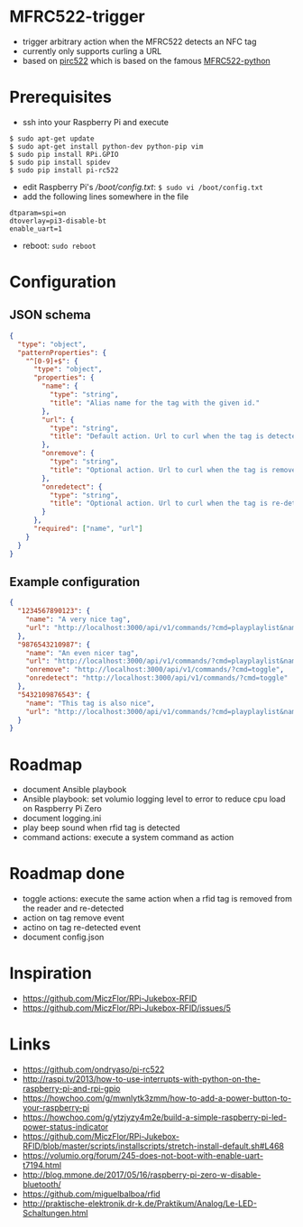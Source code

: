 # MFRC522-trigger

* trigger arbitrary action when the MFRC522 detects an NFC tag
* currently only supports curling a URL
* based on [pirc522](https://github.com/ondryaso/pi-rc522) which is based on the famous 
[MFRC522-python](https://github.com/mxgxw/MFRC522-python)

# Prerequisites

* ssh into your Raspberry Pi and execute
```
$ sudo apt-get update
$ sudo apt-get install python-dev python-pip vim
$ sudo pip install RPi.GPIO
$ sudo pip install spidev
$ sudo pip install pi-rc522
```
* edit Raspberry Pi's */boot/config.txt*: `$ sudo vi /boot/config.txt`
* add the following lines somewhere in the file
```
dtparam=spi=on
dtoverlay=pi3-disable-bt
enable_uart=1
```
* reboot: `sudo reboot`

# Configuration

## JSON schema

```json
{
  "type": "object",
  "patternProperties": {
    "^[0-9]+$": {
      "type": "object",
      "properties": {
        "name": {
          "type": "string",
          "title": "Alias name for the tag with the given id."
        },
        "url": {
          "type": "string",
          "title": "Default action. Url to curl when the tag is detected."
        },
        "onremove": {
          "type": "string",
          "title": "Optional action. Url to curl when the tag is removed."
        },
        "onredetect": {
          "type": "string",
          "title": "Optional action. Url to curl when the tag is re-detected after it was removed."
        }
      },
      "required": ["name", "url"]
    }
  }
}
```

## Example configuration

```json
{
  "1234567890123": {
    "name": "A very nice tag",
    "url": "http://localhost:3000/api/v1/commands/?cmd=playplaylist&name=my_playlist_1"
  },
  "9876543210987": {
    "name": "An even nicer tag",
    "url": "http://localhost:3000/api/v1/commands/?cmd=playplaylist&name=my_playlist_2",
    "onremove": "http://localhost:3000/api/v1/commands/?cmd=toggle",
    "onredetect": "http://localhost:3000/api/v1/commands/?cmd=toggle"
  },
  "5432109876543": {
    "name": "This tag is also nice",
    "url": "http://localhost:3000/api/v1/commands/?cmd=playplaylist&name=my_playlist_3"
  }
}
```

# Roadmap

* document Ansible playbook
* Ansible playbook: set volumio logging level to error to reduce cpu load on Raspberry Pi Zero
* document logging.ini
* play beep sound when rfid tag is detected
* command actions: execute a system command as action

# Roadmap done

* toggle actions: execute the same action when a rfid tag is removed from the reader and re-detected
* action on tag remove event
* actino on tag re-detected event
* document config.json

# Inspiration

* https://github.com/MiczFlor/RPi-Jukebox-RFID
* https://github.com/MiczFlor/RPi-Jukebox-RFID/issues/5

# Links

* https://github.com/ondryaso/pi-rc522
* http://raspi.tv/2013/how-to-use-interrupts-with-python-on-the-raspberry-pi-and-rpi-gpio
* https://howchoo.com/g/mwnlytk3zmm/how-to-add-a-power-button-to-your-raspberry-pi
* https://howchoo.com/g/ytzjyzy4m2e/build-a-simple-raspberry-pi-led-power-status-indicator
* https://github.com/MiczFlor/RPi-Jukebox-RFID/blob/master/scripts/installscripts/stretch-install-default.sh#L468
* https://volumio.org/forum/245-does-not-boot-with-enable-uart-t7194.html
* http://blog.mmone.de/2017/05/16/raspberry-pi-zero-w-disable-bluetooth/
* https://github.com/miguelbalboa/rfid
* http://praktische-elektronik.dr-k.de/Praktikum/Analog/Le-LED-Schaltungen.html
